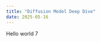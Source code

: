 ```yaml
---
title: "Diffusion Model Deep Dive"
date: 2025-05-16
---
```


<object data="_pdf/Diffusion.pdf" width="1000" height="1000" type='application/pdf'/>

Hello world 7
